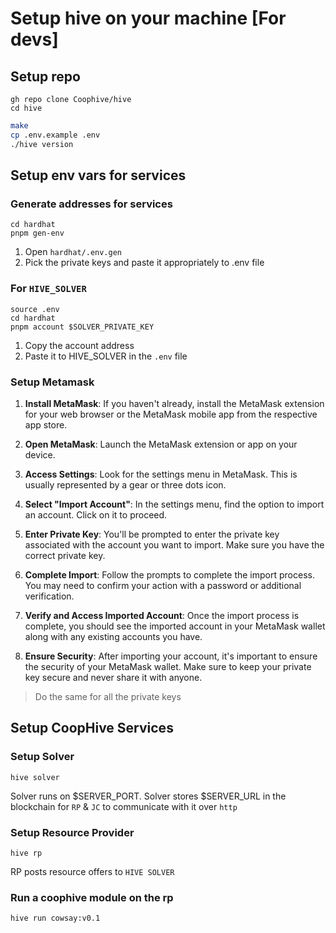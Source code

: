 # Setup hive  on your machine  [For devs]

## Setup repo

```shell
gh repo clone Coophive/hive
cd hive
```

```bash
make
cp .env.example .env
./hive version
```

## Setup env vars for services

### Generate addresses for services

```shell
cd hardhat
pnpm gen-env
```

1. Open `hardhat/.env.gen`
2. Pick the private keys and paste it appropriately to .env file

### For `HIVE_SOLVER`

```shell
source .env
cd hardhat
pnpm account $SOLVER_PRIVATE_KEY
```

1. Copy the account address
2. Paste it to HIVE_SOLVER in the `.env` file

### Setup Metamask

1. **Install MetaMask**: If you haven't already, install the MetaMask extension for your web browser or the MetaMask
   mobile app from the respective app store.

2. **Open MetaMask**: Launch the MetaMask extension or app on your device.

3. **Access Settings**: Look for the settings menu in MetaMask. This is usually represented by a gear or three dots
   icon.

4. **Select "Import Account"**: In the settings menu, find the option to import an account. Click on it to proceed.

5. **Enter Private Key**: You'll be prompted to enter the private key associated with the account you want to import.
   Make sure you have the correct private key.

6. **Complete Import**: Follow the prompts to complete the import process. You may need to confirm your action with a
   password or additional verification.

7. **Verify and Access Imported Account**: Once the import process is complete, you should see the imported account in
   your MetaMask wallet along with any existing accounts you have.

8. **Ensure Security**: After importing your account, it's important to ensure the security of your MetaMask wallet.
   Make sure to keep your private key secure and never share it with anyone.

> Do the same for all the private keys

## Setup CoopHive Services

### Setup Solver

`hive solver`

Solver runs on $SERVER_PORT. Solver stores $SERVER_URL in the blockchain for `RP` & `JC` to communicate with it
over `http`

### Setup Resource Provider

`hive rp`

RP posts resource offers to `HIVE SOLVER`

### Run a coophive module on the rp

`hive run cowsay:v0.1`

##  

###  

[//]: # ()

[//]: # (> You can use private keys generated at `hardhat/.env.gen` in your .env file)

[//]: # (> Ensure you have got funds from your faucet for all addresses)


